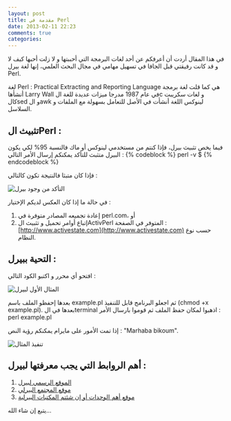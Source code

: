 ```yaml
---
layout: post
title: مقدمة في Perl
date: 2013-02-11 22:23
comments: true
categories: 
---
```

في هذا المقال أردت أن أعرفكم عن أحد لغات البرمجة التي أحببتها و لا زلت أحبها كيف لا و قد كانت رفيقتي قبل الجافا في تسهيل مهامي في مجال البحث العلمي، إنها لغة بيرل Perl.

لغة Perl : Practical Extracting and Reporting Language هي كما قلت لغة برمجة أنشأها Larry Wall في عام 1987 مدرجا ميزات عديدة للغة الc و لغات سكريبت كالsed و الawk لينوكس اللغة أنشأت في الأصل للتعامل بسهولة مع الملفات و السلاسل.

تثبيث الPerl :
--------------------
فيما يخص تثبيث بيرل، فإذا كنتم من مستخدمي لينوكس أو ماك فالنسبة 95% لكي يكون البيرل متثبث للتأكد يمكنكم إرسال الأمر التالي :
{% codeblock %}
perl -v $
{% endcodeblock %}

فإذا كان متبثا فالنتيجة تكون كالتالي :

<img src="/images/perl/perl version linux.png" title="التأكد من وجود بيرل"/>

في حالة ما إذا كان العكس لديكم الإختيار :

1. إعادة تجميعه المصادر متوفرة في perl.com، أو
2. إتباع أوامر تحميل و تثبيث الActivPerl المتوفر في الصفحة : 
[http://www.activestate.com](http://www.activestate.com)  حسب نوع النظام.

التحية ببيرل :
-----------------
افتحو أي محرر و اكتبو الكود التالي :

<img src="/images/perl/example perl.png" title="المثال الأول لبيرل"/>

بعدها إحفظو الملف باسم example.pl ثم اجعلو البرنامج قابل للتنفيذ (chmod +x example.pl). بعدها في الterminal اذهبوا لمكان حفظ الملف ثم قوموا بارسال الأمر :  perl example.pl

إذا تمت الأمور  على مايرام يمكنكم رؤية النص : "Marhaba bikoum".

<img src="/images/perl/execution example perl.png" title="تنفيذ المثال"/>

أهم الروابط التي يجب معرفتها لبيرل :
-------------------------------------
1. [الموقع الرسمي لبيرل](http://www.perl.com)
2. [موقع المجتمع البيرلي](http://www.perl.org)
3. [موقع أهم الوحدات أو إن شئتم المكتبات البيرلية](http://www.cpan.org)


يتبع إن شاء الله...












 
